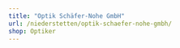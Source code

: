 ```yaml
---
title: "Optik Schäfer-Nohe GmbH"
url: /niederstetten/optik-schaefer-nohe-gmbh/
shop: Optiker
---
```

